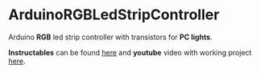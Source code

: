 # ArduinoRGBLedStripController
Arduino __RGB__ led strip controller with transistors for __PC lights__.

__Instructables__ can be found [here](https://www.instructables.com/member/Fabian_57/) and __youtube__ video with working project [here](https://youtu.be/C_OCEXEiUVY). 
